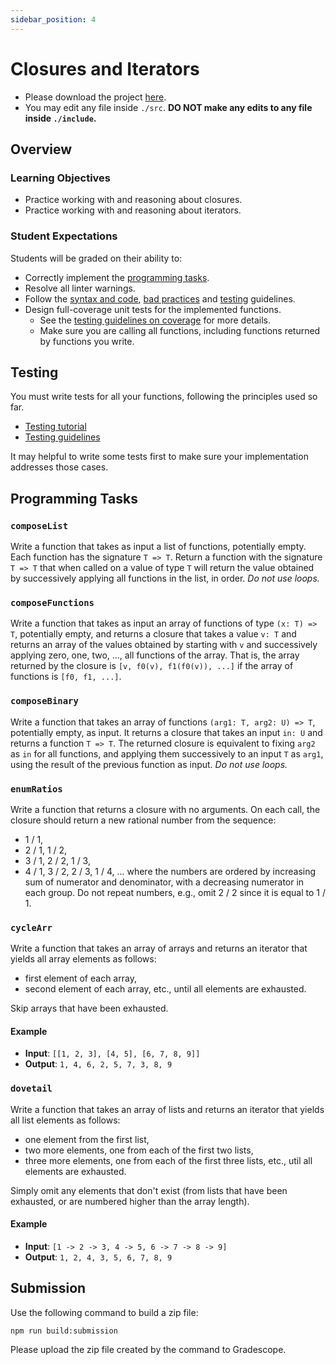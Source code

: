 ```yaml
---
sidebar_position: 4
---
```


# Closures and Iterators

- Please download the project [here](https://github.com/umass-compsci-220/public-materials/raw/main/homework/04-closures-iterators.zip).
- You may edit any file inside `./src`. **DO NOT make any edits to any file inside `./include`.**

## Overview

### Learning Objectives

- Practice working with and reasoning about closures.
- Practice working with and reasoning about iterators.

### Student Expectations

Students will be graded on their ability to:

- Correctly implement the [programming tasks](#programming-tasks).
- Resolve all linter warnings.
- Follow
  the [syntax and code](/materials/guidelines/syntax-and-code), [bad practices](/materials/guidelines/bad-practices)
  and [testing](/materials/guidelines/testing) guidelines.
- Design full-coverage unit tests for the implemented functions.
    - See the [testing guidelines on coverage](/materials/guidelines/testing#coverage) for more details.
    - Make sure you are calling all functions, including functions returned by functions you write.

## Testing

You must write tests for all your functions, following the principles used so far.

- [Testing tutorial](/materials/tutorials/assignments/testing)
- [Testing guidelines](/materials/guidelines/testing)

It may helpful to write some tests first to make sure your implementation addresses those cases.

## Programming Tasks

### `composeList`

Write a function that takes as input a list of functions, potentially empty. Each function has the signature `T => T`.
Return a function with the signature `T => T` that when called on a value of type `T` will return the value obtained by
successively applying all functions in the list, in order. _Do not use loops._

### `composeFunctions`

Write a function that takes as input an array of functions of type `(x: T) => T`, potentially empty, and returns a
closure that takes a value `v: T` and returns an array of the values obtained by starting with `v` and successively
applying zero, one, two, ..., all functions of the array. That is, the array returned by the closure is
`[v, f0(v), f1(f0(v)), ...]` if the array of functions is `[f0, f1, ...]`.

### `composeBinary`

Write a function that takes an array of functions `(arg1: T, arg2: U) => T`, potentially empty, as input.
It returns a closure that takes an input `in: U` and returns a function `T => T`. 
The returned closure is equivalent to fixing `arg2` as `in` for all functions, and applying them successively
to an input `T` as `arg1`, using the result of the previous function as input. _Do not use loops._

### `enumRatios`

Write a function that returns a closure with no arguments. On each call, the closure should return a new rational number
from the sequence:
- 1 / 1,
- 2 / 1, 1 / 2,
- 3 / 1, 2 / 2, 1 / 3,
- 4 / 1, 3 / 2, 2 / 3, 1 / 4, ...
where the numbers are ordered by increasing sum of numerator and denominator, with a decreasing numerator in each group.
Do not repeat numbers, e.g., omit 2 / 2 since it is equal to 1 / 1.

### `cycleArr`

Write a function that takes an array of arrays and returns an iterator that yields all array elements as follows:

- first element of each array,
- second element of each array, etc., until all elements are exhausted.

Skip arrays that have been exhausted.

#### Example

- **Input**: `[[1, 2, 3], [4, 5], [6, 7, 8, 9]]`
- **Output**: `1, 4, 6, 2, 5, 7, 3, 8, 9`

### `dovetail`

Write a function that takes an array of lists and returns an iterator that yields all list elements as follows:

- one element from the first list,
- two more elements, one from each of the first two lists,
- three more elements, one from each of the first three lists, etc., util all elements are exhausted.

Simply omit any elements that don't exist (from lists that have been exhausted, or are numbered higher than the array length).

#### Example

- **Input**: `[1 -> 2 -> 3, 4 -> 5, 6 -> 7 -> 8 -> 9]`
- **Output**: `1, 2, 4, 3, 5, 6, 7, 8, 9`

## Submission

Use the following command to build a zip file:

```shell
npm run build:submission
```

Please upload the zip file created by the command to Gradescope.
